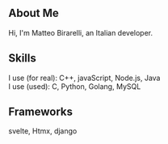 ##  About Me
Hi, I'm Matteo Birarelli, an Italian developer.
## Skills
I use (for real): C++, javaScript, Node.js, Java \
I use (used): C, Python, Golang, MySQL
## Frameworks
svelte, Htmx, django

